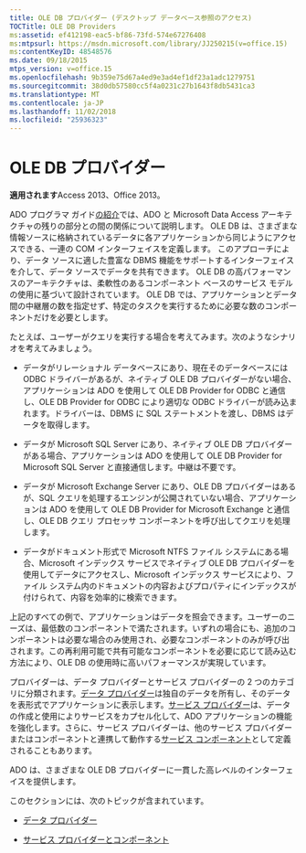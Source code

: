 ```yaml
---
title: OLE DB プロバイダー (デスクトップ データベース参照のアクセス)
TOCTitle: OLE DB Providers
ms:assetid: ef412198-eac5-bf86-73fd-574e67276408
ms:mtpsurl: https://msdn.microsoft.com/library/JJ250215(v=office.15)
ms:contentKeyID: 48548576
ms.date: 09/18/2015
mtps_version: v=office.15
ms.openlocfilehash: 9b359e75d67a4ed9e3ad4ef1df23a1adc1279751
ms.sourcegitcommit: 38d0db57580cc5f4a0231c27b1643f8db5431ca3
ms.translationtype: MT
ms.contentlocale: ja-JP
ms.lasthandoff: 11/02/2018
ms.locfileid: "25936323"
---
```

# <a name="ole-db-providers"></a>OLE DB プロバイダー


**適用されます**Access 2013、Office 2013。

ADO プログラマ ガイド[の紹介](introduction-to-ado-programming.md)では、ADO と Microsoft Data Access アーキテクチャの残りの部分との間の関係について説明します。 OLE DB は、さまざまな情報ソースに格納されているデータに各アプリケーションから同じようにアクセスできる、一連の COM インターフェイスを定義します。 このアプローチにより、データ ソースに適した豊富な DBMS 機能をサポートするインターフェイスを介して、データ ソースでデータを共有できます。 OLE DB の高パフォーマンスのアーキテクチャは、柔軟性のあるコンポーネント ベースのサービス モデルの使用に基づいて設計されています。 OLE DB では、アプリケーションとデータ間の中継層の数を指定せず、特定のタスクを実行するために必要な数のコンポーネントだけを必要とします。

たとえば、ユーザーがクエリを実行する場合を考えてみます。次のようなシナリオを考えてみましょう。

  - データがリレーショナル データベースにあり、現在そのデータベースには ODBC ドライバーがあるが、ネイティブ OLE DB プロバイダーがない場合、アプリケーションは ADO を使用して OLE DB Provider for ODBC と通信し、OLE DB Provider for ODBC により適切な ODBC ドライバーが読み込まれます。ドライバーは、DBMS に SQL ステートメントを渡し、DBMS はデータを取得します。

  - データが Microsoft SQL Server にあり、ネイティブ OLE DB プロバイダーがある場合、アプリケーションは ADO を使用して OLE DB Provider for Microsoft SQL Server と直接通信します。中継は不要です。

  - データが Microsoft Exchange Server にあり、OLE DB プロバイダーはあるが、SQL クエリを処理するエンジンが公開されていない場合、アプリケーションは ADO を使用して OLE DB Provider for Microsoft Exchange と通信し、OLE DB クエリ プロセッサ コンポーネントを呼び出してクエリを処理します。

  - データがドキュメント形式で Microsoft NTFS ファイル システムにある場合、Microsoft インデックス サービスでネイティブ OLE DB プロバイダーを使用してデータにアクセスし、Microsoft インデックス サービスにより、ファイル システム内のドキュメントの内容およびプロパティにインデックスが付けられて、内容を効率的に検索できます。

上記のすべての例で、アプリケーションはデータを照会できます。ユーザーのニーズは、最低数のコンポーネントで満たされます。いずれの場合にも、追加のコンポーネントは必要な場合のみ使用され、必要なコンポーネントのみが呼び出されます。この再利用可能で共有可能なコンポーネントを必要に応じて読み込む方法により、OLE DB の使用時に高いパフォーマンスが実現しています。

プロバイダーは、データ プロバイダーとサービス プロバイダーの 2 つのカテゴリに分類されます。[データ プロバイダー](data-providers.md)は独自のデータを所有し、そのデータを表形式でアプリケーションに表示します。[サービス プロバイダー](service-providers-and-components.md)は、データの作成と使用によりサービスをカプセル化して、ADO アプリケーションの機能を強化します。さらに、サービス プロバイダーは、他のサービス プロバイダーまたはコンポーネントと連携して動作する[サービス コンポーネント](service-providers-and-components.md)として定義されることもあります。

ADO は、さまざまな OLE DB プロバイダーに一貫した高レベルのインターフェイスを提供します。

このセクションには、次のトピックが含まれています。

- [データ プロバイダー](data-providers.md)

- [サービス プロバイダーとコンポーネント](service-providers-and-components.md)